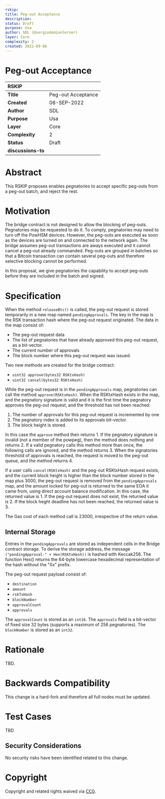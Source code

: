 ```yaml
---
rskip: 
title: Peg-out Acceptance
description: 
status: Draft
purpose: Usa
author: SDL (@sergiodemianlerner)
layer: Core
complexity: 2
created: 2022-09-06
---
```

# Peg-out Acceptance

|RSKIP          |           |
| :------------ |:-------------|
|**Title**      |Peg-out Acceptance|
|**Created**    |06-SEP-2022 |
|**Author**     |SDL |
|**Purpose**    |Usa |
|**Layer**      |Core |
|**Complexity** |2 |
|**Status**     |Draft |
|**discussions-to**     ||

# **Abstract**

This RSKIP proposes enables pegnatories to accept specific peg-outs from a peg-out batch, and reject the rest.

# **Motivation**

The bridge contract is not designed to allow the blocking of peg-outs. Pegnatories may be requested to do it. To comply, pegnatories may need to turn off the PowHSM devices. However, the peg-outs are  executed as soon as the devices are turned on and connected to the network again. The bridge assumes peg-out transactions are aways executed and it cannot cancel a peg-out already commanded. Peg-outs are grouped in batches so that a Bitcoin transaction can contain several peg-outs and therefore selective blocking cannot be performed.

In this proposal, we give pegnatories the capability to accept peg-outs before they are included in the batch and signed.

# **Specification**

When the method `releaseBtc()` is called, the peg-out request is stored temporarily in a new map named `pendingApprovals`. The key in the map is the RSK transaction hash where the peg-out request originated. The data in the map consist of:

* The peg-out request data
* The list of pegnatories that have already approved this peg-out request, as a bit-vector.
* The current number of approvals
* The block number where this peg-out request was issued.
 
Two new methods are created for the bridge contract:

* `uint32 approve(bytes32 RSKtxHash)`
* `uint32 cancel(bytes32 RSKtxHash)`

While the peg-out request is in the `pendingApprovals` map, pegnatories can call the method `approve(RSKtxHash)`. When the RSKtxHash exists in the map, and the pegnatory signature is valid and it is the first time the pegnatory approves the peg-out request, and the threshold has not been reached:

1. The number of approvals for this peg-out request is incremented by one
2. The pegnatory index is added to its approvals bit-vector.
3. The block height is stored.

In this case the `approve` method then returns 1.
If the pegnatory signature is invalid (not a member of the powpeg), then the method does nothing and returns 2.
If a valid pegnatory calls this method more than once, the following calls are ignored, and the method returns 3.
When the signatories threshold of approvals is reached, the request is moved to the peg-out queue, and the method returns 4.

If a user calls `cancel(RSKtxHash)` and the peg-out RSKtxHash request exists, and the current block height is higher than the block number stored in the map plus 3000, the peg-out request is removed from the `pendingApprovals` map, and the amount locked for peg-out is returned to the same EOA it came from, using direct account balance modification. In this case, the returned value is 1. If the peg-out request does not exist, the returned value is 2. If the block heght deadline has not been reached, the returned value is 3.

The Gas cost of each method call is 23000, irrespective of the return value. 

## Internal Storage

Entries in the `pendingApprovals` are stored as independent cells in the Bridge contract storage. To derive the storage address, the message `("pendingApproval-" + Hex(RSKtxHash))` is hashed with Keccak256. The function Hex() returns the 64-byte lowercase hexadecimal representation of the hash without the "0x" prefix.

The peg-out request payload consist of:

* `destination`
* `amount`
* `rskTxHash`
* `blockNumber`
* `approvalCount`
* `approvals`

The `approvalCount` is stored as an `int16`.
The `approvals` field is a bit-vector of fixed size 32 bytes (supports a maximum of 256 pegnatories).
The `blockNumber` is stored as an `int32`.


# Rationale

TBD.

# Backwards Compatibility

This change is a hard-fork and therefore all full nodes must be updated. 


# Test Cases

TBD

## Security Considerations

No security risks have been identified related to this change.


# **Copyright**

Copyright and related rights waived via [CC0](https://creativecommons.org/publicdomain/zero/1.0/).

